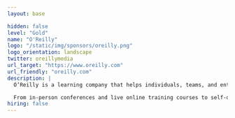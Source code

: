 ```yaml
---
layout: base

hidden: false
level: "Gold"
name: "O'Reilly"
logo: "/static/img/sponsors/oreilly.png"
logo_orientation: landscape
twitter: oreillymedia
url_target: "https://www.oreilly.com"
url_friendly: "oreilly.com"
description: |
  O’Reilly is a learning company that helps individuals, teams, and enterprises build skills to succeed in a world defined by technology-driven transformation.

  From in-person conferences and live online training courses to self-directed learning and immediate access to problem solving online, O’Reilly has you and your team covered.
hiring: false
---
```

